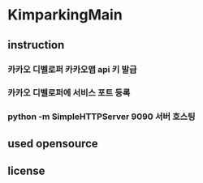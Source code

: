 # KimparkingMain

## instruction
### 카카오 디벨로퍼 카카오맵 api 키 발급
### 카카오 디벨로퍼에 서비스 포트 등록
### python -m SimpleHTTPServer 9090 서버 호스팅

## used opensource


## license


